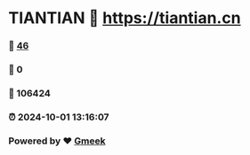 # TIANTIAN :link: https://tiantian.cn 
### :page_facing_up: [46](https://tiantian.cn/tag.html) 
### :speech_balloon: 0 
### :hibiscus: 106424 
### :alarm_clock: 2024-10-01 13:16:07 
### Powered by :heart: [Gmeek](https://github.com/Meekdai/Gmeek)
